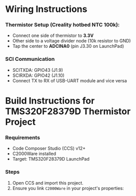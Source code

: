 # Wiring Instructions

### Thermistor Setup (Creality hotbed NTC 100k):

- Connect one side of thermistor to **3.3V**
- Other side to a voltage divider node (10k resistor to GND)
- Tap the center to **ADCINA0** (pin J3.30 on LaunchPad)

### SCI Communication

- SCITXDA: GPIO43 (J1.9)
- SCIRXDA: GPIO42 (J1.10)
- Connect TX to RX of USB-UART module and vice versa

# Build Instructions for TMS320F28379D Thermistor Project

### Requirements

- Code Composer Studio (CCS) v12+
- C2000Ware installed
- Target: TMS320F28379D LaunchPad

### Steps

1. Open CCS and import this project.
2. Ensure you link `C2000Ware` in your project's properties:

